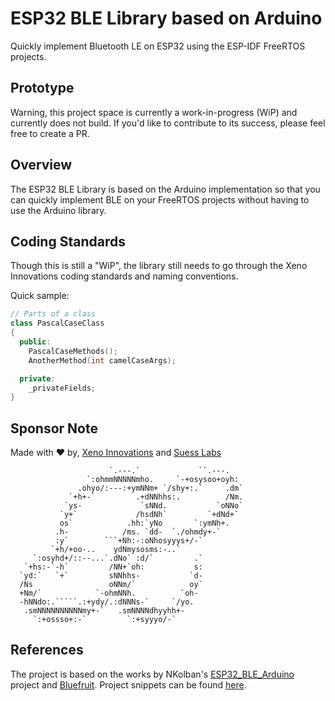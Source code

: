 # ESP32 BLE Library based on Arduino

Quickly implement Bluetooth LE on ESP32 using the ESP-IDF FreeRTOS projects.

## Prototype

Warning, this project space is currently a work-in-progress (WiP) and currently does not build. If you'd like to contribute to its success, please feel free to create a PR.

## Overview

The ESP32 BLE Library is based on the Arduino implementation so that you can quickly implement BLE on your FreeRTOS projects without having to use the Arduino library.

## Coding Standards

Though this is still a "WiP", the library still needs to go through the Xeno Innovations coding standards and naming conventions.

Quick sample:

```cpp
// Parts of a class
class PascalCaseClass
{
  public:
    PascalCaseMethods();
    AnotherMethod(int camelCaseArgs);

  private:
    _privateFields;
}
```

## Sponsor Note

Made with ❤ by, [Xeno Innovations](https://github.com/xenoinc) and [Suess Labs](https://github.com/SuessLabs)

```text
                      `.---.`             ``.---.
                 `:ohmmNNNNNmho.     `-+osysoo+oyh:
               .ohyo/:---:+ymNNm+ `/shy+:.`     .dm`
             `+h+-`         .+dNNhhs:.          /Nm.
            `ys-             `sNNd.           `oNNo`
           `y+`             /hsdNh`         `+dNd+`
           os`            .hh:`yNo       `:ymNh+.
          .h-            /ms. `dd-  `./ohmdy+-`
          :y`        ```+Nh:-:oNhosyyys+/-`
         `+h/+oo-..    ydNmysosms:-..`
     `:osyhd+/::--...`.dNo` :d/`         .`
   `+hs:-`-h`         /NN+`oh:           s:
  `yd:`   `+`         sNNhhs-           `d-
  /Ns                 oNNm/`            oy`
  +Nm/`            `-ohmNNh.          `oh-
  -hNNdo:.`````.:+ydy/.:dNNNs-`     `/yo.
   .smNNNNNNNNNNmy+-`   .smNNNNdhyyhh+-
     `:+ossso+:-`         `:+syyyo/-`
```

## References

The project is based on the works by NKolban's [ESP32_BLE_Arduino](https://github.com/nkolban/ESP32_BLE_Arduino) project and [Bluefruit](https://github.com/adafruit/Adafruit_nRF52_Arduino/tree/master/libraries/Bluefruit52Lib). Project snippets can be found [here](https://github.com/nkolban/esp32-snippets).
